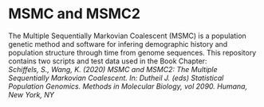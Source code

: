 # MSMC and MSMC2

The Multiple Sequentially Markovian Coalescent (MSMC) is a population genetic method and software for infering demographic history and population structure through time from genome sequences. This repository contains two scripts and test data used in the Book Chapter: <br />
*Schiffels, S., Wang, K. (2020) MSMC and MSMC2: The Multiple Sequentially Markovian Coalescent. In: Dutheil J. (eds) Statistical Population Genomics. Methods in Molecular Biology, vol 2090. Humana, New York, NY*
